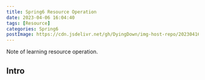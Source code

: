 ```yaml
---
title: Spring6 Resource Operation
date: 2023-04-06 16:04:40
tags: [Resource]
categories: Spring6
postImage: https://cdn.jsdelivr.net/gh/DyingDown/img-host-repo/202304162141931.jpg
---
```


Note of learning resource operation.

<!--more-->

## Intro